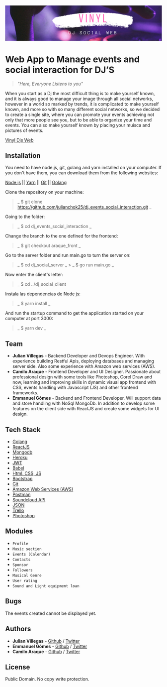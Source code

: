 ![vinil](vynil.png)

# Web App to Manage events and social interaction for DJ’S

> _"Here, Everyone Listens to you"_

When you start as a Dj the most difficult thing is to make yourself known, and it is always good to manage your image through all social networks, however in a world so marked by trends, it is complicated to make yourself known, and more so with so many different social networks, so we decided to create a single site, where you can promote your events achieving not only that more people see you, but to be able to organize your time and events. You can also make yourself known by placing your muisca and pictures of events.

[Vinyl Djs Web](https://vinyldjs.tech/)

## Installation

You need to have node.js, git, golang and yarn installed on your computer. If you don't have them, you can download them from the following websites:

[Node js](https://nodejs.org/en/download/) || [Yarn](https://classic.yarnpkg.com/es-ES/docs/install/#windows-stable) || [Git](https://git-scm.com/downloads) || [Golang](https://golang.org/doc/install)

Clone the repository on your machine:

> _ \$ git clone https://github.com/julianchok25/dj_events_social_interaction.git _

Going to the folder:

> _ \$ cd dj_events_social_interaction _

Change the branch to the one defined for the frontend:

> _ \$ git checkout araque_front _

Go to the server folder and run main.go to turn the server on:

> _ \$ cd dj_social_server _ > _ \$ go run main.go _

Now enter the client's letter:

> \_ \$ cd ../dj_social_client

Instala las dependencias de Node js:

> _ \$ yarn install _

And run the startup command to get the application started on your computer at port 3000:

> _ \$ yarn dev _

## Team

- **Julian Villegas** - Backend Developer and Devops Engineer.
  With experience building Restful Apis, deploying databases and managing server side. Also some experience with Amazon web services (AWS).
- **Camilo Araque** - Frontend Developer and UI Designer.
  Passionate about professional design with some tools like Photoshop, Corel Draw and now, learning and improving skills in dynamic visual app frontend with CSS, events handling with Javascript (JS) and other frontend frameworks.
- **Emmanuel Gómes** - Backend and Frontend Developer.
  Will support data and store handling with NoSql MongoDb. In addition to develop some features on the client side with ReactJS and create some widgets for UI design.

## Tech Stack

- [Golang](https://golang.org/)
- [ReactJS](https://reactjs.org/)
- [Mongodb](https://www.mongodb.com/)
- [Heroku](https://www.heroku.com/)
- [JWT](https://jwt.io/)
- [Babel](https://babeljs.io/)
- [Html, CSS, JS](https://developer.mozilla.org/en-US/docs/Learn)
- [Bootstrap](https://getbootstrap.com/)
- [Git](https://git-scm.com/)
- [Amazon Web Services (AWS)](https://aws.amazon.com/)
- [Postman](https://www.postman.com/)
- [Soundcloud API](https://developers.soundcloud.com/)
- [JSON](https://www.json.org/json-en.html)
- [Trello](https://trello.com/es)
- [Photoshop](https://www.adobe.com/products/photoshop.html)

## Modules

- `Profile`
- `Music section`
- `Events (Calendar)`
- `Contacts`
- `Sponsor`
- `Followers`
- `Musical Genre`
- `User rating`
- `Sound and Light equipment loan`

## Bugs

The events created cannot be displayed yet.

## Authors

- **Julian Villegas** - [Github](https://github.com/julianchok25) / [Twitter](https://twitter.com/julianchok25)
- **Emmanuel Gómes** - [Github](https://github.com/G5sh) / [Twitter](https://twitter.com/Gomez5sh)
- **Camilo Araque** - [Github](https://github.com/AraqueGD) / [Twitter](https://twitter.com/Araquegd)

## License

Public Domain. No copy write protection.
